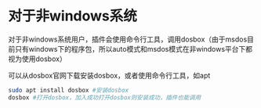 # 对于非windows系统

对于非windows系统用户，插件会使用命令行工具，调用dosbox（由于msdos目前只有windows下的程序包，所以auto模式和msdos模式在非windows平台下都视为使用dosbox）

可以从dosbox官网下载安装dosbox，或者使用命令行工具，如apt

```bash
sudo apt install dosbox #安装dosbox
dosbox #打开dosbox，加入成功打开dosbox则安装成功，插件也能调用
```
